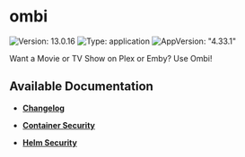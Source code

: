 # ombi

![Version: 13.0.16](https://img.shields.io/badge/Version-13.0.16-informational?style=flat-square) ![Type: application](https://img.shields.io/badge/Type-application-informational?style=flat-square) ![AppVersion: "4.33.1"](https://img.shields.io/badge/AppVersion-"4.33.1"-informational?style=flat-square)

Want a Movie or TV Show on Plex or Emby? Use Ombi!

## Available Documentation

- [**Changelog**](CHANGELOG)

- [**Container Security**](container-security)

- [**Helm Security**](helm-security)

